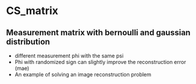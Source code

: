 # CS_matrix
## Measurement matrix with bernoulli and gaussian distribution
- different measurement phi with the same psi
- Phi with randomized sign can slightly improve the reconstruction error (mae)
- An example of solving an image reconstruction problem
